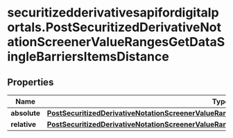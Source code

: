 # securitizedderivativesapifordigitalportals.PostSecuritizedDerivativeNotationScreenerValueRangesGetDataSingleBarriersItemsDistance

## Properties

Name | Type | Description | Notes
------------ | ------------- | ------------- | -------------
**absolute** | [**PostSecuritizedDerivativeNotationScreenerValueRangesGetDataSingleBarriersItemsDistanceAbsolute**](PostSecuritizedDerivativeNotationScreenerValueRangesGetDataSingleBarriersItemsDistanceAbsolute.md) |  | [optional] 
**relative** | [**PostSecuritizedDerivativeNotationScreenerValueRangesGetDataSingleBarriersItemsDistanceRelative**](PostSecuritizedDerivativeNotationScreenerValueRangesGetDataSingleBarriersItemsDistanceRelative.md) |  | [optional] 


